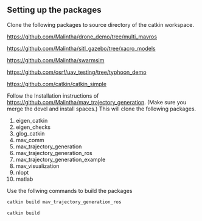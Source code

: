 ## Setting up the packages

Clone the following packages to source directory of the catkin workspace.

https://github.com/Malintha/drone_demo/tree/multi_mavros

https://github.com/Malintha/sitl_gazebo/tree/xacro_models

https://github.com/Malintha/swarmsim

https://github.com/osrf/uav_testing/tree/typhoon_demo

https://github.com/catkin/catkin_simple

Follow the Installation instructions of https://github.com/Malintha/mav_trajectory_generation. (Make sure you merge the devel and install spaces.) This will clone the following packages.

1. eigen_catkin
2. eigen_checks
3. glog_catkin
4. mav_comm
5. mav_trajectory_generation
6. mav_trajectory_generation_ros
7. mav_trajectory_generation_example
8. mav_visualization
9. nlopt
10. matlab


Use the follwing commands to build the packages

```bash
catkin build mav_trajectory_generation_ros
```
```bash
catkin build
```